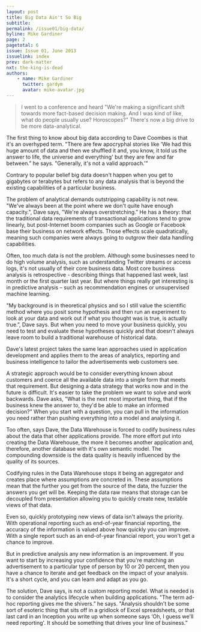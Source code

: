 ```yaml
---
layout: post
title: Big Data Ain't So Big
subtitle:
permalink: /issue01/big-data/
byline: Mike Gardiner
page: 2
pagetotal: 6
issue: Issue 01, June 2013
issuelink: index
prev: dark-matter
nxt: the-king-is-dead
authors:
    - name: Mike Gardiner
      twitter: gardym
      avatar: mike-avatar.jpg
---
```

> I went to a conference and heard "We're making a significant shift towards more fact-based decision making. And I was kind of like, what do people usually use? Horoscopes?" There's now a big drive to be more data-analytical.

The first thing to know about big data according to Dave Coombes is that it's an overhyped term. "There are few apocryphal stories like 'We had this huge amount of data and then we shuffled it and, you know, it told us the answer to life, the universe and everything' but they are few and far between.” he says. "Generally, it's not a valid approach.'”

Contrary to popular belief big data doesn't happen when you get to gigabytes or terabytes but refers to any data analysis that is beyond the existing capabilities of a particular business.

The problem of analytical demands outstripping capability is not new. "We've always been at the point where we don't quite have enough capacity.", Dave says, "We're always overstretching.” He has a theory: that the traditional data requirements of transactional applications tend to grow linearly, but post-Internet boom companies such as Google or Facebook base their business on network effects. Those effects scale quadratically, meaning such companies were always going to outgrow their data handling capabilities.

Often, too much data is not the problem. Although some businesses need to do high volume analysis, such as understanding Twitter streams or access logs, it's not usually of their core business data. Most core business analysis is retrospective - describing things that happened last week, last month or the first quarter last year. But where things really get interesting is in predictive analysis – such as recommendation engines or unsupervised machine learning.

"My background is in theoretical physics and so I still value the scientific method where you posit some hypothesis and then run an experiment to look at your data and work out if what you thought was is true, is actually true.”, Dave says. But when you need to move your business quickly, you need to test and evaluate these hypotheses quickly and that doesn't always leave room to build a traditional warehouse of historical data.

Dave's latest project takes the same lean approaches used in application development and applies them to the areas of analytics, reporting and business intelligence to tailor the advertisements web customers see.

A strategic approach would be to consider everything known about customers and coerce all the available data into a single form that meets that requirement. But designing a data strategy that works now and in the future is difficult. It's easier to take the problem we want to solve and work backwards. Dave asks, "What is the next most important thing, that if the business knew the answer to, they'd be able to make an informed decision?” When you start with a question, you can pull in the information you need rather than pushing everything into a model and analysing it.

Too often, says Dave, the Data Warehouse is forced to codify business rules about the data that other applications provide. The more effort put into creating the Data Warehouse, the more it becomes another application and, therefore, another database with it's own semantic model. The compounding downside is the data quality is heavily influenced by the quality of its sources.

Codifying rules in the Data Warehouse stops it being an aggregator and creates place where assumptions are concreted in. These assumptions mean that the further you get from the source of the data, the fuzzier the answers you get will be. Keeping the data raw means that storage can be decoupled from presentation allowing you to quickly create new, testable views of that data.

Even so, quickly prototyping new views of data isn't always the priority. With operational reporting such as end-of-year financial reporting, the accuracy of the information is valued above how quickly you can improve. With a single report such as an end-of-year financial report, you won't get a chance to improve.

But in predictive analysis any new information is an improvement. If you want to start by increasing your confidence that you're matching  an advertisement to a particular type of person by 10 or 20 percent, then you have a chance to iterate and get feedback on the impact of your analysis. It's a short cycle, and you can learn and adapt as you go.

The solution, Dave says, is not a custom reporting model. What is needed is to consider the analytics lifecycle when building applications. "The term ad-hoc reporting gives me the shivers.” he says. "Analysis shouldn't be some sort of esoteric thing that sits off in a gridlock of Excel spreadsheets, or that last card in an Inception you write up when someone says ‘Oh, I guess we'll need reporting'. It should be something that drives your line of business.”
